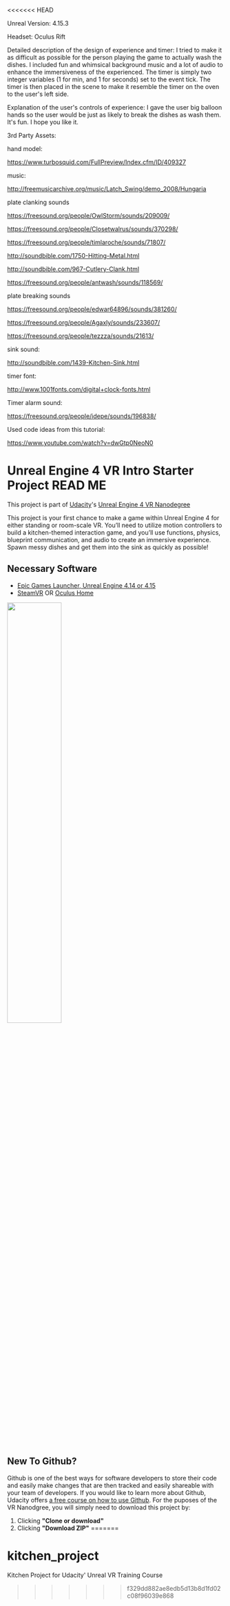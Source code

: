 <<<<<<< HEAD

Unreal Version: 4.15.3

Headset: Oculus Rift

Detailed description of the design of experience and timer: I tried to make it as difficult as possible for the person playing the game to actually wash the dishes. I included fun and whimsical background music and a lot of audio to enhance the immersiveness of the experienced. The timer is simply two integer variables (1 for min, and 1 for seconds) set to the event tick. The timer is then placed in the scene to make it resemble the timer on the oven to the user's left side.

Explanation of the user's controls of experience: I gave the user big balloon hands so the user would be just as likely to break the dishes as wash them. It's fun. I hope you like it.

3rd Party Assets:

hand model:

https://www.turbosquid.com/FullPreview/Index.cfm/ID/409327

music:

http://freemusicarchive.org/music/Latch_Swing/demo_2008/Hungaria


plate clanking sounds

https://freesound.org/people/OwlStorm/sounds/209009/

https://freesound.org/people/Closetwalrus/sounds/370298/

https://freesound.org/people/timlaroche/sounds/71807/

http://soundbible.com/1750-Hitting-Metal.html

http://soundbible.com/967-Cutlery-Clank.html

https://freesound.org/people/antwash/sounds/118569/


plate breaking sounds

https://freesound.org/people/edwar64896/sounds/381260/

https://freesound.org/people/Agaxly/sounds/233607/

https://freesound.org/people/tezzza/sounds/21613/

sink sound:

http://soundbible.com/1439-Kitchen-Sink.html

timer font:

http://www.1001fonts.com/digital+clock-fonts.html

Timer alarm sound:

https://freesound.org/people/idepe/sounds/196838/

Used code ideas from this tutorial:

https://www.youtube.com/watch?v=dwGtp0NeoN0


# Unreal Engine 4 VR Intro Starter Project READ ME

This project is part of [Udacity](https://www.udacity.com "Udacity - Be in demand")'s [Unreal Engine 4 VR Nanodegree](https://www.udacity.com)

This project is your first chance to make a game within Unreal Engine 4 for either standing or room-scale VR. You’ll need to utilize motion controllers to build a kitchen-themed interaction game, and you’ll use functions, physics, blueprint communication, and audio to create an immersive experience. Spawn messy dishes and get them into the sink as quickly as possible!



## Necessary Software
- [Epic Games Launcher, Unreal Engine 4.14 or 4.15](https://www.unrealengine.com/en-US/blog)
- [SteamVR](http://store.steampowered.com/steamvr) OR [Oculus Home](https://www.oculus.com/setup/)

<img src="https://d17h27t6h515a5.cloudfront.net/topher/2017/November/5a0ef225_epiclauncher/epiclauncher.png" width="50%"/>

## New To Github?

Github is one of the best ways for software developers to store their code and easily make changes that are then tracked and easily shareable with your team of developers. If you would like to learn more about Github, Udacity offers [a free course on how to use Github](https://www.udacity.com/course/how-to-use-git-and-github--ud775). For the puposes of the VR Nanodgree, you will simply need to download this project by:
1. Clicking **"Clone or download"**
2. Clicking **"Download ZIP"**
=======
# kitchen_project
Kitchen Project for Udacity' Unreal VR Training Course
>>>>>>> f329dd882ae8edb5d13b8d1fd02c08f96039e868
